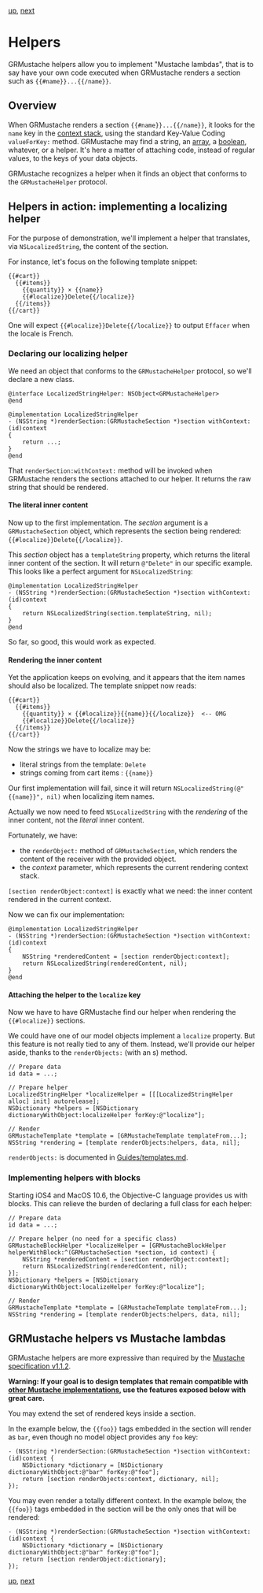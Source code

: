 [up](../runtime.md), [next](../delegate.md)

Helpers
=======

GRMustache helpers allow you to implement "Mustache lambdas", that is to say have your own code executed when GRMustache renders a section such as `{{#name}}...{{/name}}`.

## Overview

When GRMustache renders a section `{{#name}}...{{/name}}`, it looks for the `name` key in the [context stack](context_stack.md), using the standard Key-Value Coding `valueForKey:` method. GRMustache may find a string, an [array](loops.md), a [boolean](booleans.md), whatever, or a helper. It's here a matter of attaching code, instead of regular values, to the keys of your data objects.

GRMustache recognizes a helper when it finds an object that conforms to the `GRMustacheHelper` protocol.

## Helpers in action: implementing a localizing helper

For the purpose of demonstration, we'll implement a helper that translates, via `NSLocalizedString`, the content of the section.

For instance, let's focus on the following template snippet:

    {{#cart}}
      {{#items}}
        {{quantity}} × {{name}}
        {{#localize}}Delete{{/localize}}
      {{/items}}
    {{/cart}}

One will expect `{{#localize}}Delete{{/localize}}` to output `Effacer` when the locale is French.

### Declaring our localizing helper

We need an object that conforms to the `GRMustacheHelper` protocol, so we'll declare a new class.

```objc
@interface LocalizedStringHelper: NSObject<GRMustacheHelper>
@end

@implementation LocalizedStringHelper
- (NSString *)renderSection:(GRMustacheSection *)section withContext:(id)context
{
    return ...;
}
@end
```

That `renderSection:withContext:` method will be invoked when GRMustache renders the sections attached to our helper. It returns the raw string that should be rendered.

#### The literal inner content

Now up to the first implementation. The _section_ argument is a `GRMustacheSection` object, which represents the section being rendered: `{{#localize}}Delete{{/localize}}`.

This _section_ object has a `templateString` property, which returns the literal inner content of the section. It will return `@"Delete"` in our specific example. This looks like a perfect argument for `NSLocalizedString`:

```objc
@implementation LocalizedStringHelper
- (NSString *)renderSection:(GRMustacheSection *)section withContext:(id)context
{
    return NSLocalizedString(section.templateString, nil);
}
@end
```

So far, so good, this would work as expected.

#### Rendering the inner content

Yet the application keeps on evolving, and it appears that the item names should also be localized. The template snippet now reads:

    {{#cart}}
      {{#items}}
        {{quantity}} × {{#localize}}{{name}}{{/localize}}  <-- OMG
        {{#localize}}Delete{{/localize}}
      {{/items}}
    {{/cart}}

Now the strings we have to localize may be:

- literal strings from the template: `Delete`
- strings coming from cart items : `{{name}}`

Our first implementation will fail, since it will return `NSLocalizedString(@"{{name}}", nil)` when localizing item names.

Actually we now need to feed `NSLocalizedString` with the _rendering_ of the inner content, not the _literal_ inner content.

Fortunately, we have:

- the `renderObject:` method of `GRMustacheSection`, which renders the content of the receiver with the provided object. 
- the _context_ parameter, which represents the current rendering context stack.

`[section renderObject:context]` is exactly what we need: the inner content rendered in the current context.

Now we can fix our implementation:

```objc
@implementation LocalizedStringHelper
- (NSString *)renderSection:(GRMustacheSection *)section withContext:(id)context
{
    NSString *renderedContent = [section renderObject:context];
    return NSLocalizedString(renderedContent, nil);
}
@end
```

#### Attaching the helper to the `localize` key

Now we have to have GRMustache find our helper when rendering the `{{#localize}}` sections.

We could have one of our model objects implement a `localize` property. But this feature is not really tied to any of them. Instead, we'll provide our helper aside, thanks to the `renderObjects:` (with an s) method.

```objc
// Prepare data
id data = ...;

// Prepare helper
LocalizedStringHelper *localizeHelper = [[[LocalizedStringHelper alloc] init] autorelease];
NSDictionary *helpers = [NSDictionary dictionaryWithObject:localizeHelper forKey:@"localize"];

// Render
GRMustacheTemplate *template = [GRMustacheTemplate templateFrom...];
NSString *rendering = [template renderObjects:helpers, data, nil];
```

`renderObjects:` is documented in [Guides/templates.md](../templates.md).


### Implementing helpers with blocks

Starting iOS4 and MacOS 10.6, the Objective-C language provides us with blocks. This can relieve the burden of declaring a full class for each helper:

```objc
// Prepare data
id data = ...;

// Prepare helper (no need for a specific class)
GRMustacheBlockHelper *localizeHelper = [GRMustacheBlockHelper helperWithBlock:^(GRMustacheSection *section, id context) {
    NSString *renderedContent = [section renderObject:context];
    return NSLocalizedString(renderedContent, nil);
}];
NSDictionary *helpers = [NSDictionary dictionaryWithObject:localizeHelper forKey:@"localize"];

// Render
GRMustacheTemplate *template = [GRMustacheTemplate templateFrom...];
NSString *rendering = [template renderObjects:helpers, data, nil];
```

## GRMustache helpers vs Mustache lambdas

GRMustache helpers are more expressive than required by the [Mustache specification v1.1.2](https://github.com/mustache/spec).

**Warning: If your goal is to design templates that remain compatible with [other Mustache implementations](https://github.com/defunkt/mustache/wiki/Other-Mustache-implementations), use the features exposed below with great care.**

You may extend the set of rendered keys inside a section.

In the example below, the `{{foo}}` tags embedded in the section will render as `bar`, even though no model object provides any `foo` key:

```objc
- (NSString *)renderSection:(GRMustacheSection *)section withContext:(id)context {
    NSDictionary *dictionary = [NSDictionary dictionaryWithObject:@"bar" forKey:@"foo"];
    return [section renderObjects:context, dictionary, nil];
});
```

You may even render a totally different context. In the example below, the `{{foo}}` tags embedded in the section will be the only ones that will be rendered:

```objc
- (NSString *)renderSection:(GRMustacheSection *)section withContext:(id)context {
    NSDictionary *dictionary = [NSDictionary dictionaryWithObject:@"bar" forKey:@"foo"];
    return [section renderObject:dictionary];
});
```

[up](../runtime.md), [next](../delegate.md)
